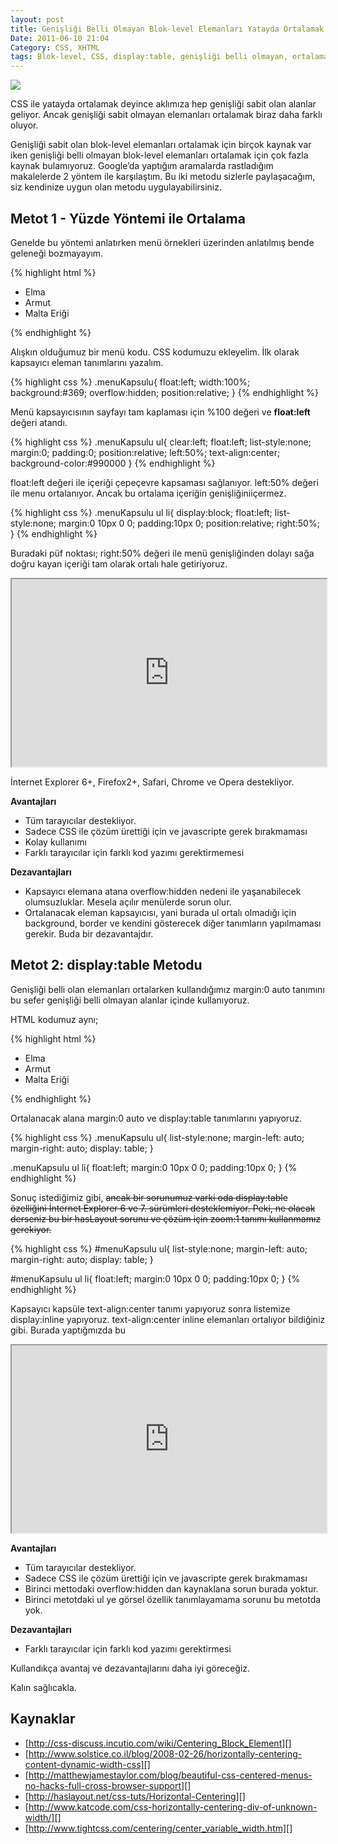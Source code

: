 ```yaml
---
layout: post
title: Genişliği Belli Olmayan Blok-level Elemanları Yatayda Ortalamak
Date: 2011-06-10 21:04
Category: CSS, XHTML
tags: Blok-level, CSS, display:table, genişliği belli olmayan, ortalama
---
```


![][100]

CSS ile yatayda ortalamak deyince aklımıza hep genişliği sabit olan alanlar geliyor. Ancak genişliği sabit olmayan elemanları ortalamak biraz daha farklı oluyor.

Genişliği sabit olan blok-level elemanları ortalamak için birçok kaynak var iken genişliği belli olmayan blok-level elemanları ortalamak için çok fazla kaynak bulamıyoruz. Google’da yaptığım aramalarda rastladığım makalelerde 2 yöntem ile karşılaştım. Bu iki metodu sizlerle paylaşacağım, siz kendinize uygun olan metodu uygulayabilirsiniz.

## Metot 1 - Yüzde Yöntemi ile Ortalama

Genelde bu yöntemi anlatırken menü örnekleri üzerinden anlatılmış bende geleneği bozmayayım.

{% highlight html %}
<div class="menuKapsulu">
  <ul>
     <li>Elma</li>
     <li>Armut</li>
     <li>Malta Eriği</li>
  </ul>
</div>
{% endhighlight %}

Alışkın olduğumuz bir menü kodu. CSS kodumuzu ekleyelim. İlk olarak kapsayıcı eleman tanımlarını yazalım.

{% highlight css %}
.menuKapsulu{
  float:left;
  width:100%;
  background:#369;
  overflow:hidden;
  position:relative;
}
{% endhighlight %}

Menü kapsayıcısının sayfayı tam kaplaması için %100 değeri ve **float:left** değeri atandı.

{% highlight css %}
.menuKapsulu ul{
  clear:left;
  float:left;
  list-style:none;
  margin:0;
  padding:0;
  position:relative;
  left:50%;
  text-align:center;
  background-color:#990000
}
{% endhighlight %}

float:left değeri ile içeriği çepeçevre kapsaması sağlanıyor. left:50% değeri ile menu ortalanıyor. Ancak bu ortalama içeriğin genişliğiniiçermez.

{% highlight css %}
.menuKapsulu ul li{
  display:block;
  float:left;
  list-style:none;
  margin:0 10px 0 0;
  padding:10px 0;
  position:relative;
  right:50%;
}
{% endhighlight %}


Buradaki püf noktası; right:50% değeri ile menü genişliğinden dolayı sağa doğru kayan içeriği tam olarak ortalı hale getiriyoruz.

<iframe style="width: 100%; height: 300px" src="https://jsfiddle.net/fatihhayri/GGSHL/embedded/result,html,css"></iframe>

İnternet Explorer 6+, Firefox2+, Safari, Chrome ve Opera destekliyor.

**Avantajları**

 - Tüm tarayıcılar destekliyor.
 - Sadece CSS ile çözüm ürettiği için ve javascripte gerek bırakmaması
 - Kolay kullanımı
 - Farklı tarayıcılar için farklı kod yazımı gerektirmemesi

**Dezavantajları**

 - Kapsayıcı elemana atana overflow:hidden nedeni ile yaşanabilecek olumsuzluklar. Mesela açılır menülerde sorun olur.
 - Ortalanacak eleman kapsayıcısı, yani burada ul ortalı olmadığı için background, border ve kendini gösterecek diğer tanımların yapılmaması gerekir. Buda bir dezavantajdır.

## Metot 2: display:table Metodu

Genişliği belli olan elemanları ortalarken kullandığımız margin:0 auto tanımını bu sefer genişliği belli olmayan alanlar içinde kullanıyoruz.

HTML kodumuz aynı;

{% highlight html %}
<div class="menuKapsulu">
  <ul>
    <li>Elma</li>
    <li>Armut</li>
    <li>Malta Eriği</li>
  </ul>
</div>
{% endhighlight %}

Ortalanacak alana margin:0 auto ve display:table tanımlarını yapıyoruz.

{% highlight css %}
.menuKapsulu ul{ 
  list-style:none; 
  margin-left: auto;
  margin-right: auto; 
  display: table; 
} 

.menuKapsulu ul li{ 
  float:left;
  margin:0 10px 0 0; 
  padding:10px 0; 
}
{% endhighlight %}

Sonuç istediğimiz gibi, <s>ancak bir sorunumuz varki oda display:table özelliğini İnternet Explorer 6 ve 7. sürümleri desteklemiyor. Peki, ne olacak derseniz bu bir hasLayout sorunu ve çözüm için zoom:1 tanımı kullanmamız gerekiyor.</s>

{% highlight css %}
#menuKapsulu ul{
 list-style:none;
 margin-left: auto;
 margin-right: auto;
 display: table;
}

#menuKapsulu ul li{
 float:left;
 margin:0 10px 0 0;
 padding:10px 0;
}
{% endhighlight %}

Kapsayıcı kapsüle text-align:center tanımı yapıyoruz sonra listemize display:inline yapıyoruz. text-align:center inline elemanları ortalıyor bildiğiniz gibi. Burada yaptığmızda bu

<iframe style="width: 100%; height: 300px" src="https://jsfiddle.net/fatihhayri/xNtcS/6/embedded/result,html,css"></iframe>

**Avantajları**

 - Tüm tarayıcılar destekliyor.
 - Sadece CSS ile çözüm ürettiği için ve javascripte gerek bırakmaması
 - Birinci mettodaki overflow:hidden dan kaynaklana sorun burada yoktur.
 - Birinci metotdaki ul ye görsel özellik tanımlayamama sorunu bu metotda yok.

**Dezavantajları**

 - Farklı tarayıcılar için farklı kod yazımı gerektirmesi

Kullandıkça avantaj ve dezavantajlarını daha iyi göreceğiz.

Kalın sağlıcakla.

## Kaynaklar

-   [http://css-discuss.incutio.com/wiki/Centering_Block_Element][]
-   [http://www.solstice.co.il/blog/2008-02-26/horizontally-centering-content-dynamic-width-css][]
-   [http://matthewjamestaylor.com/blog/beautiful-css-centered-menus-no-hacks-full-cross-browser-support][]
-   [http://haslayout.net/css-tuts/Horizontal-Centering][]
-   [http://www.katcode.com/css-horizontally-centering-div-of-unknown-width/][]
-   [http://www.tightcss.com/centering/center_variable_width.htm][]

  [100]: /images/gb_ortalama1.gif
  [http://css-discuss.incutio.com/wiki/Centering_Block_Element]: http://css-discuss.incutio.com/wiki/Centering_Block_Element
  [http://www.solstice.co.il/blog/2008-02-26/horizontally-centering-content-dynamic-width-css]: http://www.solstice.co.il/blog/2008-02-26/horizontally-centering-content-dynamic-width-css
  [http://matthewjamestaylor.com/blog/beautiful-css-centered-menus-no-hacks-full-cross-browser-support]: http://matthewjamestaylor.com/blog/beautiful-css-centered-menus-no-hacks-full-cross-browser-support
  [http://haslayout.net/css-tuts/Horizontal-Centering]: http://haslayout.net/css-tuts/Horizontal-Centering
  [http://www.katcode.com/css-horizontally-centering-div-of-unknown-width/]: http://www.katcode.com/css-horizontally-centering-div-of-unknown-width/
  [http://www.tightcss.com/centering/center_variable_width.htm]: http://www.tightcss.com/centering/center_variable_width.htm
